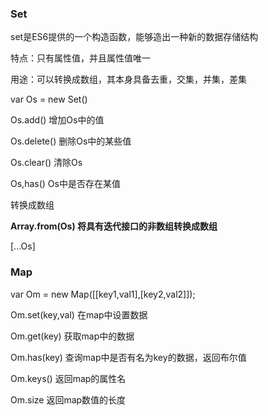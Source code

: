 ### Set

set是ES6提供的一个构造函数，能够造出一种新的数据存储结构

特点：只有属性值，并且属性值唯一

用途：可以转换成数组，其本身具备去重，交集，并集，差集

  var Os = new Set()

  Os.add()       增加Os中的值

  Os.delete()   删除Os中的某些值 

  Os.clear()     清除Os

  Os,has()        Os中是否存在某值

转换成数组

**Array.from(Os)     将具有迭代接口的非数组转换成数组**

[...Os]



### Map

var Om = new Map([[key1,val1],[key2,val2]]);

Om.set(key,val)   在map中设置数据

Om.get(key)         获取map中的数据

Om.has(key)        查询map中是否有名为key的数据，返回布尔值

Om.keys()             返回map的属性名

Om.size                返回map数值的长度